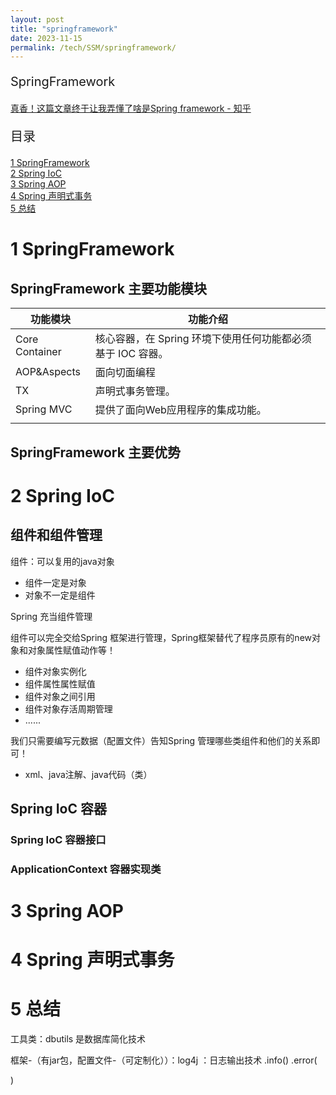 ```yaml
---
layout: post
title: "springframework"
date: 2023-11-15
permalink: /tech/SSM/springframework/
---
```

<p style="font-size:20px;">SpringFramework</p>
<a href="https://zhuanlan.zhihu.com/p/557762402" target="_blank">真香！这篇文章终于让我弄懂了啥是Spring framework - 知乎</a>
<p style="font-size:20px;">目录</p>
<a href ="#1"> 1 SpringFramework </a><br>
<a href ="#2"> 2 Spring IoC </a><br>
<a href ="#3"> 3 Spring AOP </a><br>
<a href ="#4"> 4 Spring 声明式事务 </a><br>
<a href ="#5"> 5 总结 </a><br>

<h1 id="1"> 1 SpringFramework</h1>

## SpringFramework 主要功能模块

|功能模块|功能介绍|
|-|-|
|Core Container|核心容器，在 Spring 环境下使用任何功能都必须基于 IOC 容器。|
|AOP&Aspects|面向切面编程|
|TX|声明式事务管理。|
|Spring MVC|提供了面向Web应用程序的集成功能。|
||


## SpringFramework 主要优势



<h1 id="2"> 2 Spring IoC</h1>

## 组件和组件管理
组件：可以复用的java对象
- 组件一定是对象
- 对象不一定是组件

Spring 充当组件管理

组件可以完全交给Spring 框架进行管理，Spring框架替代了程序员原有的new对象和对象属性赋值动作等！
- 组件对象实例化
- 组件属性属性赋值
- 组件对象之间引用
- 组件对象存活周期管理
- ......

我们只需要编写元数据（配置文件）告知Spring 管理哪些类组件和他们的关系即可！
- xml、java注解、java代码（类）

## Spring IoC 容器
### Spring IoC 容器接口

### ApplicationContext 容器实现类


<h1 id="3"> 3 Spring AOP</h1>

<h1 id="4"> 4 Spring 声明式事务 </h1>

<h1 id="5"> 5 总结 </h1>




工具类：dbutils 是数据库简化技术  

框架-（有jar包，配置文件-（可定制化））：log4j ：日志输出技术  .info()  .error(

)